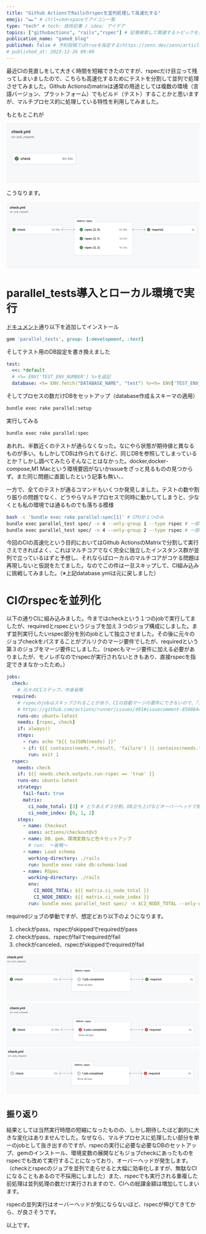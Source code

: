 ```yaml
---
title: "Github ActionsでRailsのrspecを並列処理して高速化する"
emoji: "🏎️" # ctrl+cmd+spaceでアイコン一覧
type: "tech" # tech: 技術記事 / idea: アイデア
topics: ["githubactions", "rails","rspec"] # 記事検索して関連するトピックを見つけると「このトピックを指定するには◯◯◯と入力」と教えてくれる
publication_name: "game8_blog"
published: false # 予約投稿ではtrueを指定する(https://zenn.dev/zenn/articles/zenn-cli-guide)
# published_at: 2023-12-26 09:00
---
```


最近CIの見直しをして大きく時間を短縮できたのですが、rspecだけ目立って残ってしまいましたので、こちらも高速化するためにテストを分割して並列で処理させてみました。Github Actionsのmatrixは通常の用途としては複数の環境（言語バージョン、プラットフォーム）でもビルド（テスト）することかと思いますが、マルチプロセス的に処理している特性を利用してみました。

もともとこれが

![](/images/articles/4167857a1fc3c3.md/before.png)

こうなります。

![](/images/articles/4167857a1fc3c3.md/after.png)

# parallel_tests導入とローカル環境で実行

[ドキュメント](https://github.com/grosser/parallel_tests/)通り以下を追加してインストール

```ruby
gem 'parallel_tests', group: [:development, :test]
```

そしてテスト用のDB設定を書き換えました

```yml
test:
  <<: *default
  # <%= ENV['TEST_ENV_NUMBER'] %>を追記
  database: <%= ENV.fetch("DATABASE_NAME", "test") %><%= ENV['TEST_ENV_NUMBER'] %>
```

そしてプロセスの数だけDBをセットアップ（database作成＆スキーマの適用）

```bash
bundle exec rake parallel:setup
```

実行してみる

```bash
bundle exec rake parallel:spec
```

あれれ、半数近くのテストが通らなくなった。なにやら状態が期待値と異なるものが多い。もしかしてDBは作られてるけど、同じDBを参照してしまっているとか？しかし調べてみたらそんなことはなかった。docker,docker-compose,M1 Macという環境要因がないかissueをざっと見るものの見つからず。また同じ問題に直面したという記事も無い、、

一方で、全てのテストが通るコマンドもいくつか発見しました。テストの数や割り振りの問題でなく、どうやらマルチプロセスで同時に動かしてしまうと、少なくとも私の環境では通るものでも落ちる模様

```bash
bash -c 'bundle exec rake parallel:spec[1]' # CPUが１つのみ
bundle exec parallel_test spec/ -n 4 --only-group 1 --type rspec # 一部グループのみ
bundle exec parallel_test spec/ -n 4 --only-group 2 --type rspec # 一部グループのみ
```

今回のCIの高速化という目的においてはGithub ActionsのMatrixで分割して実行さえできればよく、これはマルチコアでなく完全に独立したインスタンス群が並列で立っているはずと予想し、それならばローカルのマルチコアがコケる問題は再現しないと仮説をたてました。なのでこの件は一旦スキップして、CI組み込みに挑戦してみました。（※上記database.ymlは元に戻しました）

# CIのrspecを並列化

以下の通りCIに組み込みました。今まではcheckという１つのjobで実行してましたが、requiredとrspecというジョブを加え３つのジョブ構成にしました。まず並列実行したいrspec部分を別のjobとして独立させました。その後に元々のジョブcheckをパスすることがプルリクのマージ要件でしたが、requiredという第３のジョブをマージ要件にしました。（rspecもマージ要件に加える必要がありましたが、モノレポなのでrspecが実行されないときもあり、直接rspecを指定できまなかったため。）

```yml
jobs:
  check:
    # 元々のCIステップ。中身省略
  required:
    # rspecのjobはスキップされることがあり、CIの自動マージの要件にできないので、「スキップor成功」を「成功」とみなすjobを用意して自動マージの要件にする
    # https://github.com/actions/runner/issues/491#issuecomment-850884422
    runs-on: ubuntu-latest
    needs: [rspec, check]
    if: always()
    steps:
      - run: echo "${{ toJSON(needs) }}"
      - if: ${{ contains(needs.*.result, 'failure') || contains(needs.*.result, 'cancelled') }}
        run: exit 1
  rspec:
    needs: check
    if: ${{ needs.check.outputs.run-rspec == 'true' }}
    runs-on: ubuntu-latest
    strategy:
      fail-fast: true
      matrix:
        ci_node_total: [3] # とりあえず３分割。DB立ち上げなどオーバーヘッドで稼働時間が増えるので程々に
        ci_node_index: [0, 1, 2]
    steps:
      - name: Checkout
        uses: actions/checkout@v3
      - name: DB、gem、環境変数など色々セットアップ
        # run:　〜省略〜
      - name: Load schema
        working-directory: ./rails
        run: bundle exec rake db:schema:load
      - name: RSpec
        working-directory: ./rails
        env:
          CI_NODE_TOTAL: ${{ matrix.ci_node_total }}
          CI_NODE_INDEX: ${{ matrix.ci_node_index }}
        run: bundle exec parallel_test spec/ -n $CI_NODE_TOTAL --only-group $CI_NODE_INDEX --type rspec
```

requiredジョブの挙動ですが、想定どおり以下のようになります。

1. checkがpass、rspecがskippedでrequiredがpass
1. checkがpass、rspecがfailでrequiredがfail
1. checkがcanceled、rspecがskippedでrequiredがfail

![](/images/articles/4167857a1fc3c3.md/required.png)

## 振り返り

結果としては当然実行時間の短縮になったものの、しかし期待したほど劇的に大きな変化はありませんでした。なぜなら、マルチプロセスに処理したい部分を単一のjobとして抜き出すのですが、rspecの実行に必要な必要なDBのセットアップ、gemのインストール、環境変数の展開などもジョブcheckにあったものをrspecでも改めて実行することになっており、オーバーヘッドが発生します。（checkとrspecのジョブを並列で走らせると大幅に効率化しますが、無駄なCIになることもあるので不採用にしました）また、rspecでも実行される重複した前処理は並列処理の数だけ実行されますので、CIへの総課金額は増加してしまいます。

rspecの並列実行はオーバーヘッドが気にならないほど、rspecが伸びてきてから、が良さそうです。

以上です。

